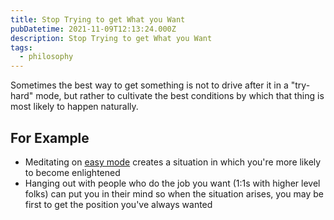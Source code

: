 ```yaml
---
title: Stop Trying to get What you Want
pubDatetime: 2021-11-09T12:13:24.000Z
description: Stop Trying to get What you Want
tags:
  - philosophy
---
```


Sometimes the best way to get something is not to drive after it in a "try-hard" mode, but rather to cultivate the best conditions by which that thing is most likely to happen naturally.

## For Example

- Meditating on [easy mode](05-20-illusion-of-the-perfect-buddha) creates a situation in which you're more likely to become enlightened
- Hanging out with people who do the job you want (1:1s with higher level folks) can put you in their mind so when the situation arises, you may be first to get the position you've always wanted
